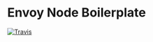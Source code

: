 # Envoy Node Boilerplate

[![Travis](https://api.travis-ci.org/adRise/envoy-node-boilerplate.svg?branch=master)](https://travis-ci.org/adRise/envoy-node-boilerplate)
